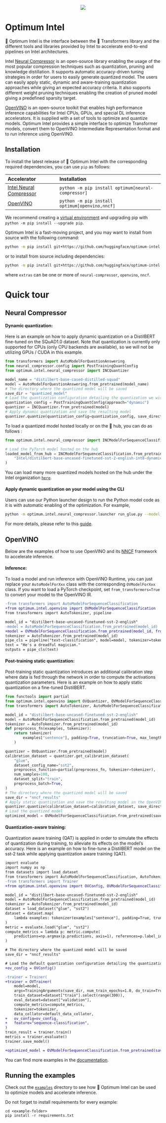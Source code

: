 <p align="center">
    <img src="readme_logo.png" />
</p>

# Optimum Intel

🤗 Optimum Intel is the interface between the 🤗 Transformers library and the different tools and libraries provided by Intel to accelerate end-to-end pipelines on Intel architectures.

Intel [Neural Compressor](https://www.intel.com/content/www/us/en/developer/tools/oneapi/neural-compressor.html) is an open-source library enabling the usage of the most popular compression techniques such as quantization, pruning and knowledge distillation. It supports automatic accuracy-driven tuning strategies in order for users to easily generate quantized model. The users can easily apply static, dynamic and aware-training quantization approaches while giving an expected accuracy criteria. It also supports different weight pruning techniques enabling the creation of pruned model giving a predefined sparsity target.

[OpenVINO](https://docs.openvino.ai/latest/index.html) is an open-source toolkit that enables high performance inference capabilities for Intel CPUs, GPUs, and special DL inference accelerators. It is supplied with a set of tools to optimize and quantize models. Optimum Intel provides a simple interface to optimize Transformer models, convert them to OpenVINO Intermediate Representation format and to run inference using OpenVINO.

## Installation

To install the latest release of 🤗 Optimum Intel with the corresponding required dependencies, you can use `pip` as follows:

| Accelerator                                                                                                      | Installation                                                        |
|:-----------------------------------------------------------------------------------------------------------------|:--------------------------------------------------------------------|
| [Intel Neural Compressor](https://www.intel.com/content/www/us/en/developer/tools/oneapi/neural-compressor.html) | `python -m pip install optimum[neural-compressor]`                  |
| [OpenVINO](https://docs.openvino.ai/latest/index.html)                                                           | `python -m pip install optimum[openvino,nncf]`                      |

We recommend creating a [virtual environment](https://packaging.python.org/en/latest/guides/installing-using-pip-and-virtual-environments/#creating-a-virtual-environment) and upgrading
pip with `python -m pip install --upgrade pip`.

Optimum Intel is a fast-moving project, and you may want to install from source with the following command:

```bash
python -m pip install git+https://github.com/huggingface/optimum-intel.git
```

or to install from source including dependencies:

```bash
python -m pip install git+https://github.com/huggingface/optimum-intel.git#egg=optimum-intel[extras]
```

where `extras` can be one or more of `neural-compressor`, `openvino`, `nncf`.

# Quick tour

## Neural Compressor

#### Dynamic quantization:

Here is an example on how to apply dynamic quantization on a DistilBERT fine-tuned on the SQuAD1.0 dataset.
Note that quantization is currently only supported for CPUs (only CPU backends are available), so we will not be utilizing GPUs / CUDA in this example.

```python
from transformers import AutoModelForQuestionAnswering
from neural_compressor.config import PostTrainingQuantConfig
from optimum.intel.neural_compressor import INCQuantizer

model_name = "distilbert-base-cased-distilled-squad"
model = AutoModelForQuestionAnswering.from_pretrained(model_name)
# The directory where the quantized model will be saved
save_dir = "quantized_model"
# Load the quantization configuration detailing the quantization we wish to apply
quantization_config = PostTrainingQuantConfig(approach="dynamic")
quantizer = INCQuantizer.from_pretrained(model)
# Apply dynamic quantization and save the resulting model
quantizer.quantize(quantization_config=quantization_config, save_directory=save_dir)
```

To load a quantized model hosted locally or on the 🤗 hub, you can do as follows :
```python
from optimum.intel.neural_compressor import INCModelForSequenceClassification

# Load the PyTorch model hosted on the hub
loaded_model_from_hub = INCModelForSequenceClassification.from_pretrained(
    "Intel/distilbert-base-uncased-finetuned-sst-2-english-int8-dynamic"
)
```

You can load many more quantized models hosted on the hub under the Intel organization [`here`](https://huggingface.co/Intel).

#### Apply dynamic quantization on your model using the CLI

Users can use our Python launcher design to run the Python model code as it is with automatic enabling of the optimization. For example,

```bash
python -m optimum.intel.neural_compressor.launcher run_glue.py --model_name_or_path bert-base-cased --task_name mrpc --do_eval --output_dir result
```

For more details, please refer to this [guide](./examples/neural_compressor/launcher/PythonLauncher.md).


## OpenVINO

Below are the examples of how to use OpenVINO and its [NNCF](https://docs.openvino.ai/latest/tmo_introduction.html) framework to accelerate inference.

#### Inference:

To load a model and run inference with OpenVINO Runtime, you can just replace your `AutoModelForXxx` class with the corresponding `OVModelForXxx` class.
If you want to load a PyTorch checkpoint, set `from_transformers=True` to convert your model to the OpenVINO IR.

```diff
-from transformers import AutoModelForSequenceClassification
+from optimum.intel.openvino import OVModelForSequenceClassification
from transformers import AutoTokenizer, pipeline

model_id = "distilbert-base-uncased-finetuned-sst-2-english"
-model = AutoModelForSequenceClassification.from_pretrained(model_id)
+model = OVModelForSequenceClassification.from_pretrained(model_id, from_transformers=True)
tokenizer = AutoTokenizer.from_pretrained(model_id)
pipe_cls = pipeline("text-classification", model=model, tokenizer=tokenizer)
text = "He's a dreadful magician."
outputs = pipe_cls(text)
```

#### Post-training static quantization:

Post-training static quantization introduces an additional calibration step where data is fed through the network in order to compute the activations quantization parameters. Here is an example on how to apply static quantization on a fine-tuned DistilBERT.

```python
from functools import partial
from optimum.intel.openvino import OVQuantizer, OVModelForSequenceClassification
from transformers import AutoTokenizer, AutoModelForSequenceClassification

model_id = "distilbert-base-uncased-finetuned-sst-2-english"
model = AutoModelForSequenceClassification.from_pretrained(model_id)    
tokenizer = AutoTokenizer.from_pretrained(model_id)
def preprocess_fn(examples, tokenizer):
    return tokenizer(
        examples["sentence"], padding=True, truncation=True, max_length=128
    )

quantizer = OVQuantizer.from_pretrained(model)
calibration_dataset = quantizer.get_calibration_dataset(
    "glue",
    dataset_config_name="sst2",
    preprocess_function=partial(preprocess_fn, tokenizer=tokenizer),
    num_samples=100,
    dataset_split="train",
    preprocess_batch=True,
)
# The directory where the quantized model will be saved
save_dir = "nncf_results"
# Apply static quantization and save the resulting model in the OpenVINO IR format
quantizer.quantize(calibration_dataset=calibration_dataset, save_directory=save_dir)
# Load the quantized model
optimized_model = OVModelForSequenceClassification.from_pretrained(save_dir)
```

#### Quantization-aware training:

Quantization aware training (QAT) is applied in order to simulate the effects of quantization during training, to alleviate its effects on the model’s accuracy. Here is an example on how to fine-tune a DistilBERT model on the sst-2 task while applying quantization aware training (QAT).

```diff
import evaluate
import numpy as np
from datasets import load_dataset
from transformers import AutoModelForSequenceClassification, AutoTokenizer, TrainingArguments, default_data_collator
-from transformers import Trainer
+from optimum.intel.openvino import OVConfig, OVModelForSequenceClassification, OVTrainer

model_id = "distilbert-base-uncased-finetuned-sst-2-english"
model = AutoModelForSequenceClassification.from_pretrained(model_id)    
tokenizer = AutoTokenizer.from_pretrained(model_id)
dataset = load_dataset("glue", "sst2")
dataset = dataset.map(
    lambda examples: tokenizer(examples["sentence"], padding=True, truncation=True, max_length=128), batched=True
)
metric = evaluate.load("glue", "sst2")
compute_metrics = lambda p: metric.compute(
    predictions=np.argmax(p.predictions, axis=1), references=p.label_ids
)

# The directory where the quantized model will be saved
save_dir = "nncf_results"

# Load the default quantization configuration detailing the quantization we wish to apply
+ov_config = OVConfig()

-trainer = Trainer(
+trainer = OVTrainer(
    model=model,
    args=TrainingArguments(save_dir, num_train_epochs=1.0, do_train=True, do_eval=True),
    train_dataset=dataset["train"].select(range(300)),
    eval_dataset=dataset["validation"],
    compute_metrics=compute_metrics,
    tokenizer=tokenizer,
    data_collator=default_data_collator,
+   ov_config=ov_config,
+   feature="sequence-classification",
)
train_result = trainer.train()
metrics = trainer.evaluate()
trainer.save_model()

+optimized_model = OVModelForSequenceClassification.from_pretrained(save_dir)
```

You can find more examples in the [documentation](https://huggingface.co/docs/optimum/intel/index).


## Running the examples

Check out the [`examples`](https://github.com/huggingface/optimum-intel/tree/main/examples) directory to see how 🤗 Optimum Intel can be used to optimize models and accelerate inference.

Do not forget to install requirements for every example:

```
cd <example-folder>
pip install -r requirements.txt
```
